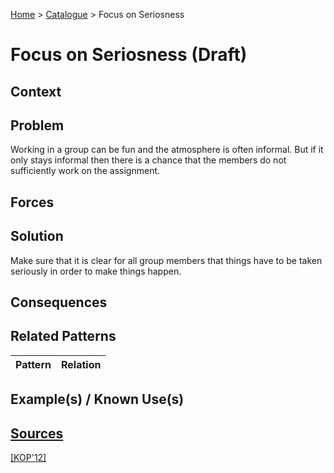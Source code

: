 [Home](../README.md) > [Catalogue](../Patterns_catalogue.md) > Focus on Seriosness

# Focus on Seriosness (Draft)

## Context

## Problem

Working in a group can be fun and the atmosphere is often informal. But if it only stays informal then there is a chance that the members do not sufficiently work on the assignment.

## Forces

## Solution

Make sure that it is clear for all group members that things have to be taken seriously in order to make things happen.

## Consequences

## Related Patterns

|Pattern|Relation|
|--|--|
 
## Example(s) / Known Use(s)

## [Sources](../References.md)

[[KOP'12]](publications/kop12/kop12.md)
